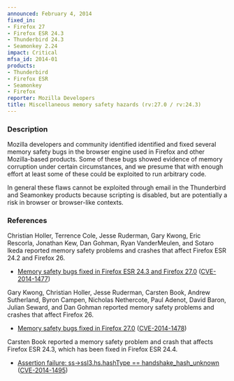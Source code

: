 ```yaml
---
announced: February 4, 2014
fixed_in:
- Firefox 27
- Firefox ESR 24.3
- Thunderbird 24.3
- Seamonkey 2.24
impact: Critical
mfsa_id: 2014-01
products:
- Thunderbird
- Firefox ESR
- Seamonkey
- Firefox
reporter: Mozilla Developers
title: Miscellaneous memory safety hazards (rv:27.0 / rv:24.3)
---
```


<h3>Description</h3>

<p>Mozilla developers and community identified identified and fixed several
memory safety bugs in the browser engine used in Firefox and other Mozilla-based
products. Some of these bugs showed evidence of memory corruption under certain
circumstances, and we presume that with enough effort at least some of these
could be exploited to run arbitrary code.</p>

<p class="note">In general these flaws cannot be exploited through email in the
Thunderbird and Seamonkey products because scripting is disabled, but are
potentially a risk in browser or browser-like contexts.</p>
<h3>References</h3>

<p>Christian Holler, Terrence Cole, Jesse Ruderman, Gary Kwong, Eric Rescorla,
Jonathan Kew, Dan Gohman, Ryan VanderMeulen, and Sotaro Ikeda
reported memory safety problems and crashes that affect Firefox ESR 24.2 and
Firefox 26.</p>

<ul>
  <li><a href="https://bugzilla.mozilla.org/buglist.cgi?bug_id=921470,937697,951366,&#10;953114,945939,950000,950438,925896,937132,936808,945334">
          Memory safety bugs fixed in Firefox ESR 24.3 and Firefox 27.0</a> (<a href="http://cve.mitre.org/cgi-bin/cvename.cgi?name=CVE-2014-1477" class="ex-ref">CVE-2014-1477</a>)</li>
</ul>


<p>Gary Kwong, Christian Holler, Jesse Ruderman, Carsten Book, Andrew
Sutherland, Byron Campen, Nicholas Nethercote, Paul Adenot, David Baron, Julian
Seward, and Dan Gohman reported memory safety problems and crashes that affect
Firefox 26.</p>

<ul>
  <li><a href="https://bugzilla.mozilla.org/buglist.cgi?bug_id=944321,911707,938431,&#10;944278,922603,925308,950452,939472,944851,924348,932162,942940,945585,&#10;946733,953373,867597,911845,916635">
          Memory safety bugs fixed in Firefox 27.0</a> (<a href="http://cve.mitre.org/cgi-bin/cvename.cgi?name=CVE-2014-1478" class="ex-ref">CVE-2014-1478</a>)</li>
</ul>

<p>Carsten Book reported a memory safety problem and crash that affects Firefox
ESR 24.3, which has been fixed in Firefox ESR 24.4.</p>

<ul>
  <li><a href="https://bugzilla.mozilla.org/show_bug.cgi?id=942152">
          Assertion failure: ss-&gt;ssl3.hs.hashType == handshake_hash_unknown</a>
(<a href="http://cve.mitre.org/cgi-bin/cvename.cgi?name=CVE-2014-1495" class="ex-ref">CVE-2014-1495</a>)</li>
</ul>




